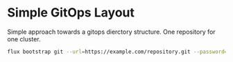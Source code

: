 # Simple GitOps Layout

Simple approach towards a gitops dierctory structure. One repository for one cluster.

```sh
flux bootstrap git --url=https://example.com/repository.git --password=<password> --path=.
```
